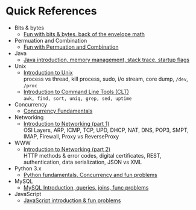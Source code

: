 # Quick References

* Bits & bytes
	* [Fun with bits & bytes, back of the envelope math](https://github.com/harishvc/quick-references/blob/master/bits-bytes/README.md)  
* Permuation and Combination  
	* [Fun with Permuation and Combination](https://github.com/harishvc/quick-references/blob/master/permutation-combination/README.md)  
* Java
 	* [Java introduction, memory management, stack trace, startup flags](https://github.com/harishvc/quick-references/blob/master/java/intro-1.md)  
* Unix
	* [Introduction to Unix](https://github.com/harishvc/quick-references/blob/master/unix/intro-1.md)  
	  process vs thread, kill process, sudo, i/o stream, core dump, `/dev`, `/proc`
	* [Introduction to Command Line Tools (CLT)](https://github.com/harishvc/quick-references/blob/master/tools/README.md)    
      `awk, find, sort, uniq, grep, sed, uptime`
* Concurrency
    * [Concurrency Fundamentals](https://github.com/harishvc/quick-references/blob/master/python3/python-intro4c.md)  
* Networking
	* [Introduction to Networking (part 1)](https://github.com/harishvc/quick-references/blob/master/www/www-intro.md)  
	  OSI Layers, ARP, ICMP, TCP, UPD, DHCP, NAT, DNS, POP3, SMPT, IMAP, Firewall, Proxy vs ReverseProxy   
* WWW
	* [Introduction to Networking (part 2)](https://github.com/harishvc/quick-references/blob/master/www/www-intro2.md)     
	  HTTP methods & error codes, digital certificates, REST, authentication, data serialization, JSON vs XML
* Python 3.x 
	* [Python fundamentals, Concurrency and fun problems](https://github.com/harishvc/quick-references/blob/master/python3/README.md)  
* MySQL
 	* [MySQL Introduction, queries, joins, func problems](https://github.com/harishvc/quick-references/blob/master/mysql/README.md)
* JavaScript
	* [JavaScript introduction & fun problems](https://github.com/harishvc/quick-references/blob/master/javascript/README.md)
